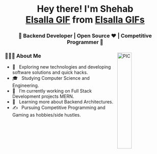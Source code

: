 <h1 align="center">Hey there! I'm Shehab <div class="tenor-gif-embed" data-postid="19369358" data-share-method="host" data-width="100%" data-aspect-ratio="1.0"><a href="https://tenor.com/view/elsalla-gif-19369358">Elsalla GIF</a> from <a href="https://tenor.com/search/elsalla-gifs">Elsalla GIFs</a></div><script type="text/javascript" async src="https://tenor.com/embed.js"></script></h1>
<h3 align="center">🚀 Backend Developer | Open Source ♥ | Competitive Programmer  🚀</h3>
<div>
<img src="https://i.imgur.com/hx2kQNq.jpg" width = "30%" align="right" alt="PIC" height="300px"/>
<div align="left"> 
  <h3> 👨🏻‍💻 About Me </h3>

  - 🤔 &nbsp; Exploring new technologies and developing software solutions and quick hacks.
  - 🎓 &nbsp; Studying Computer Science and Engineering.
  - 💼 &nbsp; I’m currently working on Full Stack Development projects MERN.
  - 🌱 &nbsp; Learning more about Backend Architectures.
  - ✍️ &nbsp; Pursuing Competitive Programming and Gaming as hobbies/side hustles.  
</div> 
</div>
